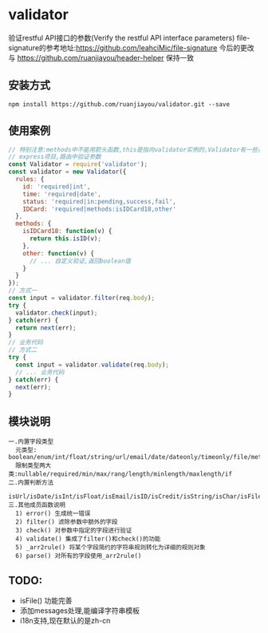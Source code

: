 # validator
验证restful API接口的参数(Verify the restful API interface parameters)
file-signature的参考地址:https://github.com/leahciMic/file-signature
今后的更改与 https://github.com/ruanjiayou/header-helper 保持一致
## 安装方式
```
npm install https://github.com/ruanjiayou/validator.git --save
```
## 使用案例
```js
// 特别注意:methods中不能用箭头函数,this是指向validator实例的,Validator有一些基本的内置方法(isInt,isFloat等)
// express项目,路由中验证参数
const Validator = require('validator');
const validator = new Validator({
  rules: {
    id: 'required|int',
    time: 'required|date',
    status: 'required|in:pending,success,fail',
    IDCard: 'required|methods:isIDCard18,other'
  },
  methods: {
    isIDCard18: function(v) {
      return this.isID(v);
    },
    other: function(v) {
      // ... 自定义验证,返回boolean值
    }
  }
});
// 方式一
const input = validator.filter(req.body);
try {
  validator.check(input);
} catch(err) {
  return next(err);
}
// 业务代码
// 方式二
try {
  const input = validator.validate(req.body);
  // ... 业务代码
} catch(err) {
  next(err);
}
```

## 模块说明
```
一.内置字段类型
  元类型: boolean/enum/int/float/string/url/email/date/dateonly/timeonly/file/methods
  限制类型两大类:nullable/required/min/max/rang/length/minlength/maxlength/if
二.内置判断方法
  isUrl/isDate/isInt/isFloat/isEmail/isID/isCredit/isString/isChar/isFile
三.其他成员函数说明
  1) error() 生成统一错误
  2) filter() 滤除参数中额外的字段
  3) check() 对参数中指定的字段进行验证
  4) validate() 集成了filter()和check()的功能
  5) _arr2rule() 将某个字段简约的字符串规则转化为详细的规则对象
  6) parse() 对所有的字段使用_arr2rule()
```

## TODO:
- isFile() 功能完善
- 添加messages处理,能编译字符串模板
- i18n支持,现在默认的是zh-cn